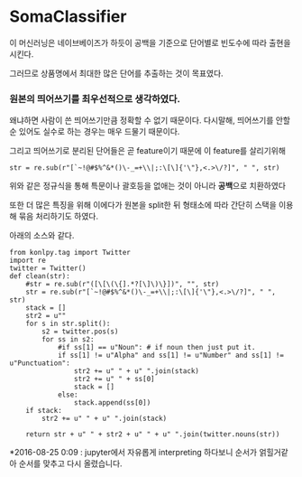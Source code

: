 # SomaClassifier

이 머신러닝은 네이브베이즈가 하듯이 공백을 기준으로 단어별로 빈도수에 따라 출현을 시킨다.

그러므로 상품명에서 최대한 많은 단어를 추출하는 것이 목표였다.



### 원본의 띄어쓰기를 최우선적으로 생각하였다.
왜냐하면 사람이 쓴 띄어쓰기만큼 정확할 수 없기 때문이다.
다시말해, 띄어쓰기를 안할 순 있어도 실수로 하는 경우는 매우 드물기 때문이다.



그리고 띄어쓰기로 분리된 단어들은 곧 feature이기 때문에 이 feature를 살리기위해

```str = re.sub(r"[`~!@#$%^&*()\-_=+\\|;:\[\]{'\"},<.>\/?]", " ", str)```

위와 같은 정규식을 통해 특문이나 괄호등을 없애는 것이 아니라 **공백**으로 치환하였다

또한 더 많은 특징을 위해 이에다가 원본을 split한 뒤 형태소에 따라 간단히 스택을 이용해 묶음 처리하기도 하였다.

아래의 소스와 같다.

```
from konlpy.tag import Twitter
import re
twitter = Twitter()
def clean(str):
    #str = re.sub(r"([\[\(\{].*?[\]\)\}])", "", str)
    str = re.sub(r"[`~!@#$%^&*()\-_=+\\|;:\[\]{'\"},<.>\/?]", " ", str)
    stack = []
    str2 = u""
    for s in str.split():
        s2 = twitter.pos(s)
        for ss in s2:
            #if ss[1] == u"Noun": # if noun then just put it.
            if ss[1] != u"Alpha" and ss[1] != u"Number" and ss[1] != u"Punctuation":
                str2 += u" " + u" ".join(stack)
                str2 += u" " + ss[0]
                stack = []
            else:
                stack.append(ss[0])
    if stack:
        str2 += u" " + u" ".join(stack)
        
    return str + u" " + str2 + u" " + u" ".join(twitter.nouns(str))
```

*2016-08-25  0:09 : jupyter에서 자유롭게 interpreting 하다보니 순서가 얽힐거같아 순서를 맞추고 다시 올렸습니다.
